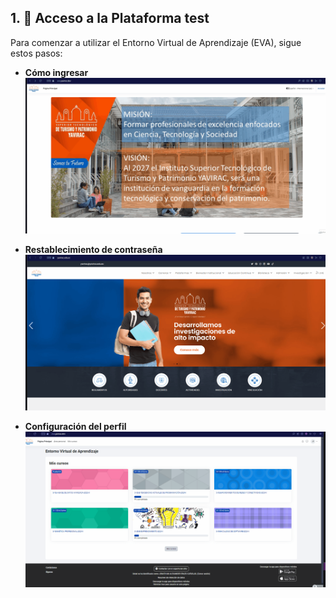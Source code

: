 ## 1. 🚪 Acceso a la Plataforma test

Para comenzar a utilizar el Entorno Virtual de Aprendizaje (EVA), sigue estos pasos:

- **Cómo ingresar**  
  ![Instrucciones para ingresar al EVA](../gifs/acceso1.gif)

- **Restablecimiento de contraseña**  
  ![Formulario para restablecer contraseña](../gifs/acceso2.gif)

- **Configuración del perfil**  
  ![Configuración de perfil en EVA](../gifs/acceso3.gif)

